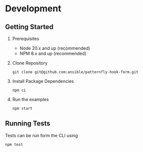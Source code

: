 # Development

## Getting Started

1. Prerequisites

   - Node 20.x and up (recommended)
   - NPM 8.x and up (recommended)

2. Clone Repository

   ```
   git clone git@github.com:ansible/patternfly-hook-form.git
   ```

3. Install Package Dependencies

   ```
   npm ci
   ```

4. Run the examples
   
   ```
   npm start
   ```

## Running Tests

Tests can be run form the CLI using

```
npm test
```